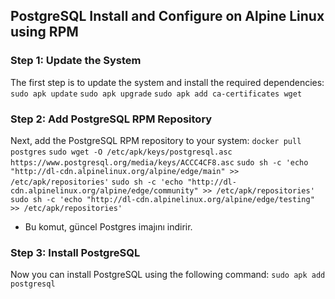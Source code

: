 ## PostgreSQL Install and Configure on Alpine Linux using RPM

### Step 1: Update the System
The first step is to update the system and install the required dependencies:
```sudo apk update```
```sudo apk upgrade```
```sudo apk add ca-certificates wget```

### Step 2: Add PostgreSQL RPM Repository
Next, add the PostgreSQL RPM repository to your system:
```docker pull postgres```
```sudo wget -O /etc/apk/keys/postgresql.asc https://www.postgresql.org/media/keys/ACCC4CF8.asc```
```sudo sh -c 'echo "http://dl-cdn.alpinelinux.org/alpine/edge/main" >> /etc/apk/repositories'```
```sudo sh -c 'echo "http://dl-cdn.alpinelinux.org/alpine/edge/community" >> /etc/apk/repositories'```
```sudo sh -c 'echo "http://dl-cdn.alpinelinux.org/alpine/edge/testing" >> /etc/apk/repositories'```
- Bu komut, güncel Postgres imajını indirir.

### Step 3: Install PostgreSQL
Now you can install PostgreSQL using the following command:
```sudo apk add postgresql```
